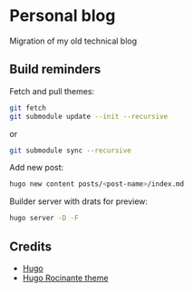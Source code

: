 # Personal blog

Migration of my old technical blog

## Build reminders

Fetch and pull themes:

```bash
git fetch
git submodule update --init --recursive
```

or  

```bash
git submodule sync --recursive
```

Add new post:

```bash
hugo new content posts/<post-name>/index.md
```

Builder server with drats for preview:

```bash
hugo server -D -F
```

## Credits

- [Hugo](https://gohugo.io/getting-started/quick-start/)
- [Hugo Rocinante theme](https://themes.gohugo.io/themes/hugo-rocinante/)  
